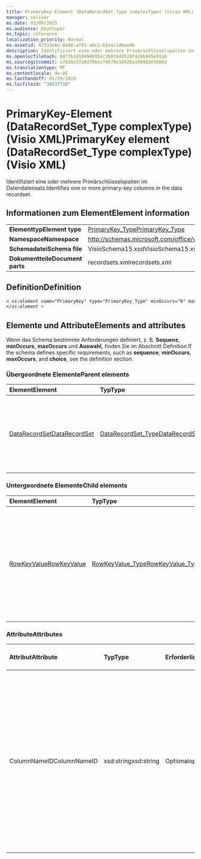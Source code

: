 ```yaml
---
title: PrimaryKey-Element (DataRecordSet_Type complexType) (Visio XML)
manager: soliver
ms.date: 03/09/2015
ms.audience: Developer
ms.topic: reference
localization_priority: Normal
ms.assetid: 47533e6e-0a48-af61-a0c2-b2cec140ae4b
description: Identifiziert eine oder mehrere Primärschlüsselspalten im Datendatensatz.
ms.openlocfilehash: bd77b1d18490695dc2b0cb43520f42bb845e91ab
ms.sourcegitcommit: e7b38e37a9d79becfd679e10420a19890165606d
ms.translationtype: MT
ms.contentlocale: de-DE
ms.lasthandoff: 05/29/2019
ms.locfileid: "34537710"
---
```

# <a name="primarykey-element-datarecordset_type-complextype-visio-xml"></a><span data-ttu-id="beeea-103">PrimaryKey-Element (DataRecordSet_Type complexType) (Visio XML)</span><span class="sxs-lookup"><span data-stu-id="beeea-103">PrimaryKey element (DataRecordSet_Type complexType) (Visio XML)</span></span>

<span data-ttu-id="beeea-104">Identifiziert eine oder mehrere Primärschlüsselspalten im Datendatensatz.</span><span class="sxs-lookup"><span data-stu-id="beeea-104">Identifies one or more primary-key columns in the data recordset.</span></span>
  
## <a name="element-information"></a><span data-ttu-id="beeea-105">Informationen zum Element</span><span class="sxs-lookup"><span data-stu-id="beeea-105">Element information</span></span>

|||
|:-----|:-----|
|<span data-ttu-id="beeea-106">**Elementtyp**</span><span class="sxs-lookup"><span data-stu-id="beeea-106">**Element type**</span></span> <br/> |[<span data-ttu-id="beeea-107">PrimaryKey_Type</span><span class="sxs-lookup"><span data-stu-id="beeea-107">PrimaryKey_Type</span></span>](primarykey_type-complextypevisio-xml.md) <br/> |
|<span data-ttu-id="beeea-108">**Namespace**</span><span class="sxs-lookup"><span data-stu-id="beeea-108">**Namespace**</span></span> <br/> |http://schemas.microsoft.com/office/visio/2012/main  <br/> |
|<span data-ttu-id="beeea-109">**Schemadatei**</span><span class="sxs-lookup"><span data-stu-id="beeea-109">**Schema file**</span></span> <br/> |<span data-ttu-id="beeea-110">VisioSchema15.xsd</span><span class="sxs-lookup"><span data-stu-id="beeea-110">VisioSchema15.xsd</span></span>  <br/> |
|<span data-ttu-id="beeea-111">**Dokumentteile**</span><span class="sxs-lookup"><span data-stu-id="beeea-111">**Document parts**</span></span> <br/> |<span data-ttu-id="beeea-112">recordsets.xml</span><span class="sxs-lookup"><span data-stu-id="beeea-112">recordsets.xml</span></span>  <br/> |
   
## <a name="definition"></a><span data-ttu-id="beeea-113">Definition</span><span class="sxs-lookup"><span data-stu-id="beeea-113">Definition</span></span>

```XML
< xs:element name="PrimaryKey" type="PrimaryKey_Type" minOccurs="0" maxOccurs="unbounded" >
</xs:element >
```

## <a name="elements-and-attributes"></a><span data-ttu-id="beeea-114">Elemente und Attribute</span><span class="sxs-lookup"><span data-stu-id="beeea-114">Elements and attributes</span></span>

<span data-ttu-id="beeea-115">Wenn das Schema bestimmte Anforderungen definiert, z. B. **Sequenz**, **minOccurs,** **maxOccurs** und **Auswahl,** finden Sie im Abschnitt Definition.</span><span class="sxs-lookup"><span data-stu-id="beeea-115">If the schema defines specific requirements, such as **sequence**, **minOccurs**, **maxOccurs**, and **choice**, see the definition section.</span></span> 
  
### <a name="parent-elements"></a><span data-ttu-id="beeea-116">Übergeordnete Elemente</span><span class="sxs-lookup"><span data-stu-id="beeea-116">Parent elements</span></span>

|<span data-ttu-id="beeea-117">**Element**</span><span class="sxs-lookup"><span data-stu-id="beeea-117">**Element**</span></span>|<span data-ttu-id="beeea-118">**Typ**</span><span class="sxs-lookup"><span data-stu-id="beeea-118">**Type**</span></span>|<span data-ttu-id="beeea-119">**Beschreibung**</span><span class="sxs-lookup"><span data-stu-id="beeea-119">**Description**</span></span>|
|:-----|:-----|:-----|
|[<span data-ttu-id="beeea-120">DataRecordSet</span><span class="sxs-lookup"><span data-stu-id="beeea-120">DataRecordSet</span></span>](datarecordset-element-datarecordsets_type-complextypevisio-xml.md) <br/> |[<span data-ttu-id="beeea-121">DataRecordSet_Type</span><span class="sxs-lookup"><span data-stu-id="beeea-121">DataRecordSet_Type</span></span>](datarecordset_type-complextypevisio-xml.md) <br/> |<span data-ttu-id="beeea-122">Speichert, formatiert und aktualisiert Daten, die aus einer Datenbank in Microsoft Visio abgefragt wurden, und zeigt diese Daten an.</span><span class="sxs-lookup"><span data-stu-id="beeea-122">Stores, formats, refreshes, and exposes data queried from a database in Microsoft Visio.</span></span>  <br/> |
   
### <a name="child-elements"></a><span data-ttu-id="beeea-123">Untergeordnete Elemente</span><span class="sxs-lookup"><span data-stu-id="beeea-123">Child elements</span></span>

|<span data-ttu-id="beeea-124">**Element**</span><span class="sxs-lookup"><span data-stu-id="beeea-124">**Element**</span></span>|<span data-ttu-id="beeea-125">**Typ**</span><span class="sxs-lookup"><span data-stu-id="beeea-125">**Type**</span></span>|<span data-ttu-id="beeea-126">**Beschreibung**</span><span class="sxs-lookup"><span data-stu-id="beeea-126">**Description**</span></span>|
|:-----|:-----|:-----|
|[<span data-ttu-id="beeea-127">RowKeyValue</span><span class="sxs-lookup"><span data-stu-id="beeea-127">RowKeyValue</span></span>](rowkeyvalue-element-primarykey_type-complextypevisio-xml.md) <br/> |[<span data-ttu-id="beeea-128">RowKeyValue_Type</span><span class="sxs-lookup"><span data-stu-id="beeea-128">RowKeyValue_Type</span></span>](rowkeyvalue_type-complextypevisio-xml.md) <br/> |<span data-ttu-id="beeea-129">Gibt den Wert dieser Komponente des Primärschlüssels für eine einzelne Zeile eines Recordsets an.</span><span class="sxs-lookup"><span data-stu-id="beeea-129">Specifies the value of this component of the primary key for an individual row of a recordset.</span></span> <span data-ttu-id="beeea-130">Dieses untergeordnete Element muss mindestens ein Vorkommen haben.</span><span class="sxs-lookup"><span data-stu-id="beeea-130">There MUST be at least one occurrence of this child element.</span></span>  <br/> |
   
### <a name="attributes"></a><span data-ttu-id="beeea-131">Attribute</span><span class="sxs-lookup"><span data-stu-id="beeea-131">Attributes</span></span>

|<span data-ttu-id="beeea-132">**Attribut**</span><span class="sxs-lookup"><span data-stu-id="beeea-132">**Attribute**</span></span>|<span data-ttu-id="beeea-133">**Typ**</span><span class="sxs-lookup"><span data-stu-id="beeea-133">**Type**</span></span>|<span data-ttu-id="beeea-134">**Erforderlich**</span><span class="sxs-lookup"><span data-stu-id="beeea-134">**Required**</span></span>|<span data-ttu-id="beeea-135">**Beschreibung**</span><span class="sxs-lookup"><span data-stu-id="beeea-135">**Description**</span></span>|<span data-ttu-id="beeea-136">**Mögliche Werte**</span><span class="sxs-lookup"><span data-stu-id="beeea-136">**Possible values**</span></span>|
|:-----|:-----|:-----|:-----|:-----|
|<span data-ttu-id="beeea-137">ColumnNameID</span><span class="sxs-lookup"><span data-stu-id="beeea-137">ColumnNameID</span></span>  <br/> |<span data-ttu-id="beeea-138">xsd:string</span><span class="sxs-lookup"><span data-stu-id="beeea-138">xsd:string</span></span>  <br/> |<span data-ttu-id="beeea-139">Optional</span><span class="sxs-lookup"><span data-stu-id="beeea-139">optional</span></span>  <br/> |<span data-ttu-id="beeea-140">Gibt den Namen eines Felds an, das eine Komponente des Primärschlüssels ist.</span><span class="sxs-lookup"><span data-stu-id="beeea-140">Specifies the name of a field that is a component of the primary key.</span></span> <span data-ttu-id="beeea-141">Es muss sich um den Wert des **ColumnNameID-Attributs** eines DataColumn_Type untergeordneten Elements des DataRecordSet_Type, dessen Primärschlüssel angegeben wird.</span><span class="sxs-lookup"><span data-stu-id="beeea-141">It MUST be the value of the **ColumnNameID** attribute of a DataColumn_Type descendant element of the DataRecordSet_Type whose primary key is being specified.</span></span>  <br/> |<span data-ttu-id="beeea-142">Werte des xsd:string-Typs.</span><span class="sxs-lookup"><span data-stu-id="beeea-142">Values of the xsd:string type.</span></span>  <br/> |
   

